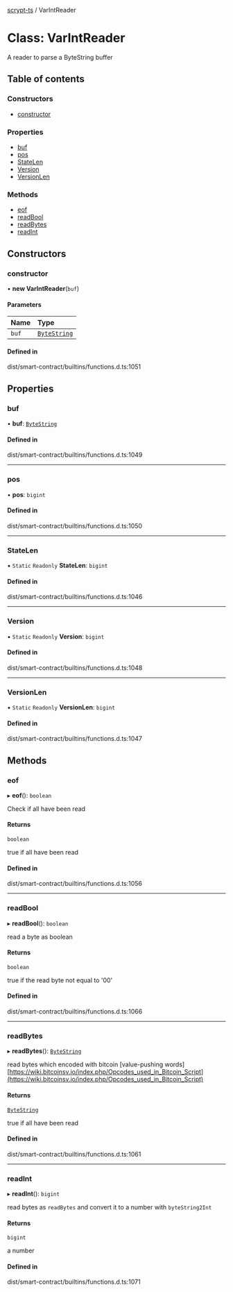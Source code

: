 [scrypt-ts](../README.md) / VarIntReader

# Class: VarIntReader

A reader to parse a ByteString buffer

## Table of contents

### Constructors

- [constructor](VarIntReader.md#constructor)

### Properties

- [buf](VarIntReader.md#buf)
- [pos](VarIntReader.md#pos)
- [StateLen](VarIntReader.md#statelen)
- [Version](VarIntReader.md#version)
- [VersionLen](VarIntReader.md#versionlen)

### Methods

- [eof](VarIntReader.md#eof)
- [readBool](VarIntReader.md#readbool)
- [readBytes](VarIntReader.md#readbytes)
- [readInt](VarIntReader.md#readint)

## Constructors

### constructor

• **new VarIntReader**(`buf`)

#### Parameters

| Name | Type |
| :------ | :------ |
| `buf` | [`ByteString`](../README.md#bytestring) |

#### Defined in

dist/smart-contract/builtins/functions.d.ts:1051

## Properties

### buf

• **buf**: [`ByteString`](../README.md#bytestring)

#### Defined in

dist/smart-contract/builtins/functions.d.ts:1049

___

### pos

• **pos**: `bigint`

#### Defined in

dist/smart-contract/builtins/functions.d.ts:1050

___

### StateLen

▪ `Static` `Readonly` **StateLen**: `bigint`

#### Defined in

dist/smart-contract/builtins/functions.d.ts:1046

___

### Version

▪ `Static` `Readonly` **Version**: `bigint`

#### Defined in

dist/smart-contract/builtins/functions.d.ts:1048

___

### VersionLen

▪ `Static` `Readonly` **VersionLen**: `bigint`

#### Defined in

dist/smart-contract/builtins/functions.d.ts:1047

## Methods

### eof

▸ **eof**(): `boolean`

Check if all have been read

#### Returns

`boolean`

true if all have been read

#### Defined in

dist/smart-contract/builtins/functions.d.ts:1056

___

### readBool

▸ **readBool**(): `boolean`

read a byte as boolean

#### Returns

`boolean`

true if the read byte not equal to '00'

#### Defined in

dist/smart-contract/builtins/functions.d.ts:1066

___

### readBytes

▸ **readBytes**(): [`ByteString`](../README.md#bytestring)

read bytes which encoded with bitcoin [value-pushing words][https://wiki.bitcoinsv.io/index.php/Opcodes_used_in_Bitcoin_Script](https://wiki.bitcoinsv.io/index.php/Opcodes_used_in_Bitcoin_Script)

#### Returns

[`ByteString`](../README.md#bytestring)

true if all have been read

#### Defined in

dist/smart-contract/builtins/functions.d.ts:1061

___

### readInt

▸ **readInt**(): `bigint`

read bytes as `readBytes` and convert it to a number with `byteString2Int`

#### Returns

`bigint`

a number

#### Defined in

dist/smart-contract/builtins/functions.d.ts:1071
